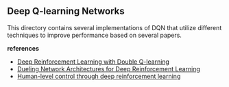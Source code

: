## Deep Q-learning Networks

This directory contains several implementations of DQN that utilize different techniques to improve performance based on several papers.

**references**
- [Deep Reinforcement Learning with Double Q-learning](https://arxiv.org/abs/1509.06461)
- [Dueling Network Architectures for Deep Reinforcement Learning](https://arxiv.org/abs/1511.06581)
- [Human-level control through deep reinforcement learning](https://www.nature.com/articles/nature14236)